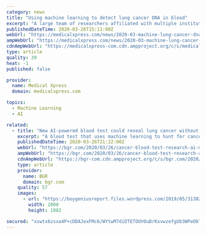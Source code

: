 ```yaml
---
category: news
title: "Using machine learning to detect lung cancer DNA in blood"
excerpt: "A large team of researchers affiliated with multiple institutions across the U.S. has found that it might be possible to use machine learning to detect early-stage lung cancer in human patients. In their paper published in the journal Nature, the group describes their work, which involved testing machine learning systems and their ability to ..."
publishedDateTime: 2020-03-26T15:11:00Z
webUrl: "https://medicalxpress.com/news/2020-03-machine-lung-cancer-dna-blood.html"
ampWebUrl: "https://medicalxpress.com/news/2020-03-machine-lung-cancer-dna-blood.amp"
cdnAmpWebUrl: "https://medicalxpress-com.cdn.ampproject.org/c/s/medicalxpress.com/news/2020-03-machine-lung-cancer-dna-blood.amp"
type: article
quality: 39
heat: -1
published: false

provider:
  name: Medical Xpress
  domain: medicalxpress.com

topics:
  - Machine Learning
  - AI

related:
  - title: "New AI-powered blood test could reveal lung cancer without a CT scan"
    excerpt: "A blood test that uses machine learning to hunt for cancer DNA could reveal lung cancer in patients who otherwise would never have been tested. The system is accurate in roughly two-thirds of patients, but that may be enough to save an additional 1,200 lives per year, according to the scientists who developed it. Visit BGR’s homepage for more ..."
    publishedDateTime: 2020-03-26T21:22:00Z
    webUrl: "https://bgr.com/2020/03/26/cancer-blood-test-research-ai-machine-learning/"
    ampWebUrl: "https://bgr.com/2020/03/26/cancer-blood-test-research-ai-machine-learning/amp/"
    cdnAmpWebUrl: "https://bgr-com.cdn.ampproject.org/c/s/bgr.com/2020/03/26/cancer-blood-test-research-ai-machine-learning/amp/"
    type: article
    provider:
      name: BGR
      domain: bgr.com
    quality: 57
    images:
      - url: "https://boygeniusreport.files.wordpress.com/2019/05/3138283a-e1558460934306.jpg?quality=98&#038;strip=all"
        width: 2000
        height: 1082

secured: "xswtx6zsxa4P+cDDAJexFMc6/WYtwM7diDTETOUVOuDrKxvwzefgUb3WPeObTCOk05k0ir8xiroGcW6mNyvDw5HnHww14focgrowMp6yt5YYQM3MqIOwqYUYJ0D40MvqGv5/x3gThvMbWOSP4gvC71E6QPdGIA4bQWJCPPwiIKmxnHlR2LRtE5TIMHB5J7N9RcWBpOynyv15HmEjuHPK/RHORIgjuLXf055TORxvaHKUvOoGncVPRUwqP7k49F5R6mCvtWmXU2QdURwDCaKJVa+5oPxedGnxqaedIapwCJqQGGor8r6GVSYDUbgSyoV1lL4utqIqnY4IfrB+RZzDWd4SS431mm5FGib71WgTlgycZYpBdOagEodzLLwRDzNYsZgHsPyg2Ak4l7nnicmbYVBeNFx0oTAqL4yfLLN3su6I9ABti/RYSD5OzpqI/T3jsHBTmb5HU5fRgvpN35d8iI4RyTqY5Y/Nk7UCoM0WIuQ=;5J92uW8kzzW8nLDB5MkvDg=="
---
```


